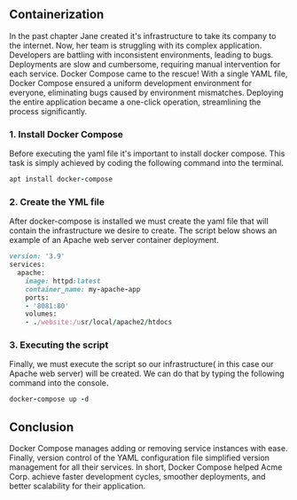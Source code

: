 ## Containerization
In the past chapter Jane created it's infrastructure to take its company to the internet. Now, her team is struggling with its complex application. Developers are battling with inconsistent environments, leading to bugs. Deployments are slow and cumbersome, requiring manual intervention for each service. Docker Compose came to the rescue! With a single YAML file, Docker Compose ensured a uniform development environment for everyone, eliminating bugs caused by environment mismatches. Deploying the entire application became a one-click operation, streamlining the process significantly.

### 1. Install Docker Compose
Before executing the yaml file it's important to install docker compose. This task is simply achieved by coding the following command into the terminal.

```ruby
apt install docker-compose
```
### 2. Create the YML file
After docker-compose is installed we must create the yaml file that will contain the infrastructure we desire to create. The script below shows an example of an Apache web server container deployment. 

```ruby
version: '3.9'
services:
  apache:
    image: httpd:latest
    container_name: my-apache-app
    ports:
    - '8081:80'
    volumes:
    - ./website:/usr/local/apache2/htdocs
```
### 3. Executing the script
Finally, we must execute the script so our infrastructure( in this case our Apache web server) will be created. We can do that by typing the following command into the console.

```ruby
docker-compose up -d
```

## Conclusion
Docker Compose manages adding or removing service instances with ease. Finally, version control of the YAML configuration file simplified version management for all their services.
In short, Docker Compose helped Acme Corp. achieve faster development cycles, smoother deployments, and better scalability for their application.
